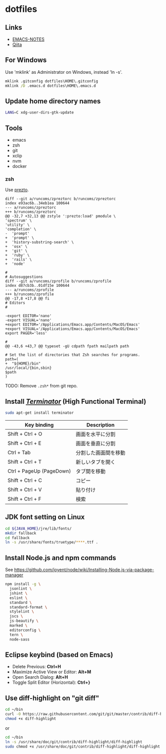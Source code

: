 # dotfiles

## Links

- [EMACS-NOTES](EMACS-NOTES.md)
- [Qiita](//qiita.com/ybiquitous)

## For Windows

Use 'mklink' as Administrator on Windows, instead 'ln -s'.

```bat
mklink .gitconfig dotfiles\HOME\.gitconfig
mklink /D .emacs.d dotfiles\HOME\.emacs.d
```

## Update home directory names

```sh
LANG=C xdg-user-dirs-gtk-update
```

## Tools

- emacs
- zsh
- git
- xclip
- nvm
- docker

### zsh

Use [prezto](https://github.com/sorin-ionescu/prezto).

    diff --git a/runcoms/zpreztorc b/runcoms/zpreztorc
    index e93ac6b..34eb1ea 100644
    --- a/runcoms/zpreztorc
    +++ b/runcoms/zpreztorc
    @@ -32,7 +32,13 @@ zstyle ':prezto:load' pmodule \
    'spectrum' \
    'utility' \
    'completion' \
    -  'prompt'
    +  'prompt' \
    +  'history-substring-search' \
    +  'osx' \
    +  'git' \
    +  'ruby' \
    +  'rails' \
    +  'node'

    #
    # Autosuggestions
    diff --git a/runcoms/zprofile b/runcoms/zprofile
    index d87cb3b..01df15e 100644
    --- a/runcoms/zprofile
    +++ b/runcoms/zprofile
    @@ -17,8 +17,8 @@ fi
    # Editors
    #

    -export EDITOR='nano'
    -export VISUAL='nano'
    +export EDITOR='/Applications/Emacs.app/Contents/MacOS/Emacs'
    +export VISUAL='/Applications/Emacs.app/Contents/MacOS/Emacs'
    export PAGER='less'

    #
    @@ -43,6 +43,7 @@ typeset -gU cdpath fpath mailpath path

    # Set the list of directories that Zsh searches for programs.
    path=(
    +  "${HOME}/bin"
    /usr/local/{bin,sbin}
    $path
    )

TODO: Remove `.zsh*` from git repo.

## Install _[Terminator](http://gnometerminator.blogspot.jp/)_ (High Functional Terminal)

```sh
sudo apt-get install terminator
```

| Key binding              | Description          |
| ------------------------ | -------------------- |
| Shift + Ctrl + O         | 画面を水平に分割     |
| Shift + Ctrl + E         | 画面を垂直に分割     |
| Ctrl + Tab               | 分割した画面間を移動 |
| Shift + Ctrl + T         | 新しいタブを開く     |
| Ctrl + PageUp (PageDown) | タブ間を移動         |
| Shift + Ctrl + C         | コピー               |
| Shift + Ctrl + V         | 貼り付け             |
| Shift + Ctrl + F         | 検索                 |

## JDK font setting on Linux

```sh
cd ${JAVA_HOME}/jre/lib/fonts/
mkdir fallback
cd fallback
ln -s /usr/share/fonts/truetype/****.ttf .
```

## Install Node.js and npm commands

See <https://github.com/joyent/node/wiki/Installing-Node.js-via-package-manager>

```sh
npm install -g \
  jsonlint \
  jshint \
  eslint \
  standard \
  standard-format \
  stylelint \
  jscs \
  js-beautify \
  marked \
  editorconfig \
  tern \
  node-sass
```

## Eclipse keybind (based on Emacs)

- Delete Previous: __Ctrl+H__
- Maximize Active View or Editor: __Alt+M__
- Open Search Dialog: __Alt+H__
- Toggle Split Editor (Horizontal): __Ctrl+}__

## Use diff-highlight on "git diff"

```sh
cd ~/bin
curl -O https://raw.githubusercontent.com/git/git/master/contrib/diff-highlight/diff-highlight
chmod +x diff-highlight
```

or

```sh
cd ~/bin
ln -s /usr/share/doc/git/contrib/diff-highlight/diff-highlight
sudo chmod +x /usr/share/doc/git/contrib/diff-highlight/diff-highlight
```
